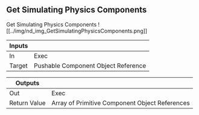 ## Get Simulating Physics Components
Get Simulating Physics Components
![[../img/nd_img_GetSimulatingPhysicsComponents.png]]

|Inputs||
|--|--|
| In | Exec |
| Target | Pushable Component Object Reference |

|Outputs||
|--|--|
| Out | Exec |
| Return Value | Array of Primitive Component Object References |
